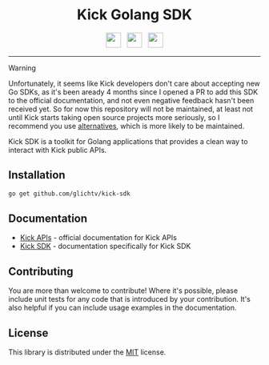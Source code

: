 <div align="center">
    <h1>Kick Golang SDK</h1>
</div>

<p align="center">
    <a href="https://codecov.io/gh/glichtv/kick-sdk"><img height="30" src="https://img.shields.io/codecov/c/github/glichtv/kick-sdk?logo=codecov&style=for-the-badge"/></a>
    &nbsp;
    <a href="https://github.com/glichtv/kick-sdk/actions?query=branch%3Amain"><img height="30" src="https://img.shields.io/github/check-runs/glichtv/kick-sdk/main?style=for-the-badge&logo=githubactions&logoColor=white"/></a>
	&nbsp;
	<a href="#"><img height="30" src="https://img.shields.io/badge/made with Go-blue?style=for-the-badge&logo=go&logoColor=white&labelColor=gray"/></a>
</p>

---

> [!WARNING]
> Unfortunately, it seems like Kick developers don't care about accepting new Go SDKs, as it's been aready 4 months since I opened a PR to add this SDK to the official documentation, and not even
> negative feedback hasn't been received yet. So for now this repository will not be maintained, at least not until Kick starts taking open source projects more seriously, so I recommend you use [alternatives](https://github.com/Scorfly/gokick), which is more likely to be maintained.

Kick SDK is a toolkit for Golang applications that provides a clean way to interact with Kick public APIs.

## Installation

```bash
go get github.com/glichtv/kick-sdk
```

## Documentation

- [Kick APIs](https://docs.kick.com/) - official documentation for Kick APIs
- [Kick SDK](https://kick-sdk.pages.dev) - documentation specifically for Kick SDK
 
## Contributing

You are more than welcome to contribute! Where it's possible, please include unit tests for any code that is introduced
by your contribution. It's also helpful if you can include usage examples in the documentation.

## License

This library is distributed under the [MIT](LICENCE) license.
